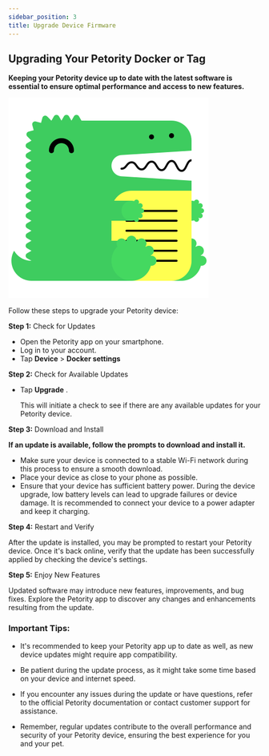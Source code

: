 ```yaml
---
sidebar_position: 3
title: Upgrade Device Firmware
---
```


## Upgrading Your Petority Docker or Tag

**Keeping your Petority device up to date with the latest software is essential to ensure optimal performance and access to new features.**

![Upgrade](/img/logo.svg)

Follow these steps to upgrade your Petority device:

**Step 1:** Check for Updates

+ Open the Petority app on your smartphone.
+ Log in to your account.
+ Tap **Device** > **Docker settings**

**Step 2:** Check for Available Updates
+ Tap **Upgrade** . 

    This will initiate a check to see if there are any available updates for your Petority device.

**Step 3:** Download and Install

**If an update is available, follow the prompts to download and install it.**

+ Make sure your device is connected to a stable Wi-Fi network during this process to ensure a smooth download.
+ Place your device as close to your phone as possible.
+ Ensure that your device has sufficient battery power.
   During the device upgrade, low battery levels can lead to upgrade failures or device damage. It is recommended to connect your device to a power adapter and keep it charging.

**Step 4:** Restart and Verify

After the update is installed, you may be prompted to restart your Petority device. Once it's back online, verify that the update has been successfully applied by checking the device's settings.

**Step 5:** Enjoy New Features

Updated software may introduce new features, improvements, and bug fixes. Explore the Petority app to discover any changes and enhancements resulting from the update.

### Important Tips:

+ It's recommended to keep your Petority app up to date as well, as new device updates might require app compatibility.

+ Be patient during the update process, as it might take some time based on your device and internet speed.

+ If you encounter any issues during the update or have questions, refer to the official Petority documentation or contact customer support for assistance.

+ Remember, regular updates contribute to the overall performance and security of your Petority device, ensuring the best experience for you and your pet.
